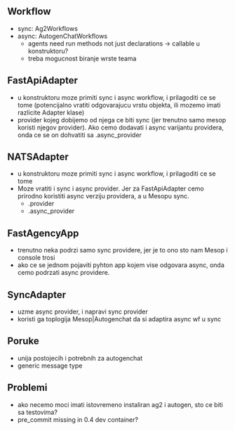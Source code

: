 ## Workflow
- sync: Ag2Workflows
- async: AutogenChatWorkflows
	- agents need run methods not just declarations -> callable u konstruktoru?
	- treba mogucnost biranje wrste teama

## FastApiAdapter
- u konstruktoru moze primiti sync i async workflow, i prilagoditi ce se tome (potencijalno vratiti odgovarajucu vrstu objekta, ili mozemo imati razlicite Adapter klase)
- provider kojeg dobijemo od njega ce biti sync (jer trenutno samo mesop koristi njegov provider). Ako cemo dodavati i async varijantu providera, onda ce se on dohvatiti sa .async_provider

## NATSAdapter
- u konstruktoru moze primiti sync i async workflow, i prilagoditi ce se tome
- Moze vratiti i sync i async provider. Jer za FastApiAdapter cemo prirodno koristiti async verziju providera, a u Mesopu sync.
	- .provider
	- .async_provider

## FastAgencyApp
- trenutno neka podrzi samo sync providere, jer je to ono sto nam Mesop i console trosi
- ako ce se jednom pojaviti pyhton app kojem vise odgovara async, onda cemo podrzati async providere.

## SyncAdapter
- uzme async provider, i napravi sync provider
- koristi ga toplogija Mesop|Autogenchat da si adaptira async wf u sync

## Poruke
- unija postojecih i potrebnih za autogenchat
- generic message type

## Problemi
- ako necemo moci imati istovremeno instaliran ag2 i autogen, sto ce biti sa testovima?
- pre_commit missing in 0.4 dev container?
